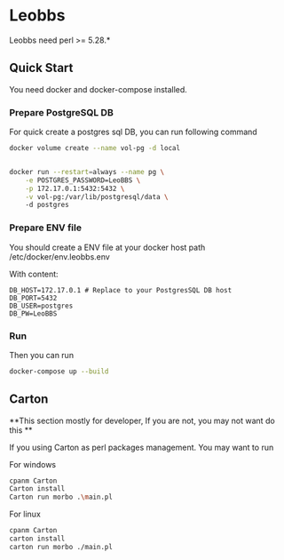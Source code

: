 # Leobbs

Leobbs need perl >= 5.28.*

## Quick Start

You need docker and docker-compose installed.
### Prepare PostgreSQL DB

For quick create a postgres sql DB, you can run following command

```bash
docker volume create --name vol-pg -d local


docker run --restart=always --name pg \
    -e POSTGRES_PASSWORD=LeoBBS \
    -p 172.17.0.1:5432:5432 \
    -v vol-pg:/var/lib/postgresql/data \ 
    -d postgres
```

### Prepare ENV file

You should create a ENV file at your docker host  path /etc/docker/env.leobbs.env

With content:

```
DB_HOST=172.17.0.1 # Replace to your PostgresSQL DB host
DB_PORT=5432
DB_USER=postgres
DB_PW=LeoBBS
``` 
### Run
Then you can run 
```bash
docker-compose up --build

```

## Carton

**This section mostly for developer, If you are not, you may not want do this **

If you using Carton as perl packages management. You may want to run

For windows 
```bash
cpanm Carton
Carton install
Carton run morbo .\main.pl

```
For linux
```bash
cpanm Carton
carton install
carton run morbo ./main.pl

```
